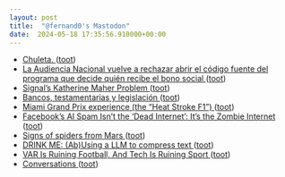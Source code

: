 ```yaml
---
layout: post
title:  "@fernand0's Mastodon"
date:  2024-05-18 17:35:56.910000+00:00
---
```

*  [Chuleta. ](https://avecesunafoto.wordpress.com/2024/05/18/chuleta) ([toot](https://mastodon.social/@fernand0/112463299012652718))
*  [La Audiencia Nacional vuelve a rechazar abrir el código fuente del programa que decide quién recibe el bono social ](https://civio.es/novedades/2024/05/08/la-audiencia-nacional-vuelve-a-rechazar-abrir-el-codigo-fuente-que-decide-quien-recibe-el-bono-social) ([toot](https://mastodon.social/@fernand0/112463232976101594))
*  [Signal’s Katherine Maher Problem ](https://www.city-journal.org/article/signals-katherine-maher-proble) ([toot](https://mastodon.social/@fernand0/112462947741149427))
*  [Bancos, testamentarias y legislación ](https://changlonet.com/blog/bancos-testamentarias-y-legislacin) ([toot](https://mastodon.social/@fernand0/112462760943225321))
*  [Miami Grand Prix experience (the “Heat Stroke F1”) ](https://philip.greenspun.com/blog/2024/05/07/miami-grand-prix-experience-the-heat-stroke-f1) ([toot](https://mastodon.social/@fernand0/112462536530030150))
*  [Facebook’s AI Spam Isn’t the ‘Dead Internet’: It’s the Zombie Internet  ](https://archive.ph/a5vjs) ([toot](https://mastodon.social/@fernand0/112462299646623480))
*  [Signs of spiders from Mars ](https://www.esa.int/Science_Exploration/Space_Science/Mars_Express/Signs_of_spiders_from_Mar) ([toot](https://mastodon.social/@fernand0/112462002153586194))
*  [DRINK ME: (Ab)Using a LLM to compress text ](https://o565.com/llm-text-compression) ([toot](https://mastodon.social/@fernand0/112461856261925926))
*  [VAR Is Ruining Football, And Tech Is Ruining Sport ](https://hackaday.com/2024/04/29/var-is-ruining-football-and-tech-is-ruining-sport) ([toot](https://mastodon.social/@fernand0/112461589806683117))
*  [Conversations ](https://codeberg.org/iNPUTmice/Conversation) ([toot](https://mastodon.social/@fernand0/112461294090436033))
